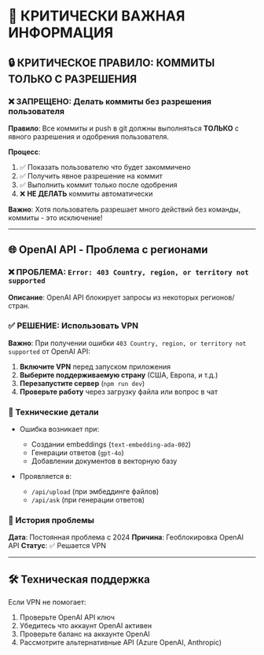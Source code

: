 # 🚨 КРИТИЧЕСКИ ВАЖНАЯ ИНФОРМАЦИЯ

## 🔒 КРИТИЧЕСКОЕ ПРАВИЛО: КОММИТЫ ТОЛЬКО С РАЗРЕШЕНИЯ

### ❌ **ЗАПРЕЩЕНО**: Делать коммиты без разрешения пользователя

**Правило**: Все коммиты и push в git должны выполняться **ТОЛЬКО** с явного разрешения и одобрения пользователя.

**Процесс**:
1. ✅ Показать пользователю что будет закоммичено
2. ✅ Получить явное разрешение на коммит
3. ✅ Выполнить коммит только после одобрения
4. ❌ **НЕ ДЕЛАТЬ** коммиты автоматически

**Важно**: Хотя пользователь разрешает много действий без команды, коммиты - это исключение!

---

## 🌐 OpenAI API - Проблема с регионами

### ❌ **ПРОБЛЕМА**: `Error: 403 Country, region, or territory not supported`

**Описание**: OpenAI API блокирует запросы из некоторых регионов/стран.

### ✅ **РЕШЕНИЕ**: Использовать VPN

**Важно**: При получении ошибки `403 Country, region, or territory not supported` от OpenAI API:

1. **Включите VPN** перед запуском приложения
2. **Выберите поддерживаемую страну** (США, Европа, и т.д.)
3. **Перезапустите сервер** (`npm run dev`)
4. **Проверьте работу** через загрузку файла или вопрос в чат

### 🔧 Технические детали

- Ошибка возникает при:
  - Создании embeddings (`text-embedding-ada-002`)
  - Генерации ответов (`gpt-4o`)
  - Добавлении документов в векторную базу

- Проявляется в:
  - `/api/upload` (при эмбеддинге файлов)
  - `/api/ask` (при генерации ответов)

### 📝 История проблемы

**Дата**: Постоянная проблема с 2024
**Причина**: Геоблокировка OpenAI API
**Статус**: ✅ Решается VPN

---

## 🛠️ Техническая поддержка

Если VPN не помогает:
1. Проверьте OpenAI API ключ
2. Убедитесь что аккаунт OpenAI активен
3. Проверьте баланс на аккаунте OpenAI
4. Рассмотрите альтернативные API (Azure OpenAI, Anthropic)
